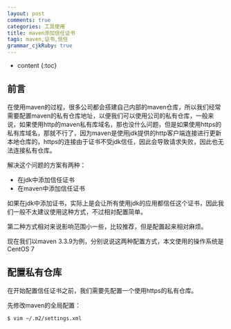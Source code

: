 ```yaml
---
layout: post
comments: true
categories: 工具使用
title: maven添加信任证书
tags: maven,证书,信任
grammar_cjkRuby: true
---
```


* content
{:toc}

## 前言

在使用maven的过程，很多公司都会搭建自己内部的maven仓库，所以我们经常需要配置maven的私有仓库地址，以便我们可以使用公司的私有仓库，一般来说，如果使用http的maven私有库域名，那也没什么问题，但是如果使用https的私有库域名，那就不行了，因为maven是使用jdk提供的http客户端连接进行更新本地仓库的，https的连接由于证书不受jdk信任，因此会导致请求失败，因此也无法连接私有仓库。


解决这个问题的方案有两种：

* 在jdk中添加信任证书
* 在maven中添加信任证书

如果在jdk中添加证书，实际上是会让所有使用jdk的应用都信任这个证书，因此我们一般不太建议使用这种方式，不过相对配置简单。

第二种方式相对来说影响范围小一些，比较推荐，但是配置起来相对麻烦。

现在我们以maven 3.3.9为例，分别说说这两种配置方式，本文使用的操作系统是CentOS 7

## 配置私有仓库

在开始配置信任证书之前，我们需要先配置一个使用https的私有仓库。

先修改maven的全局配置：

```
$ vim ~/.m2/settings.xml
```
